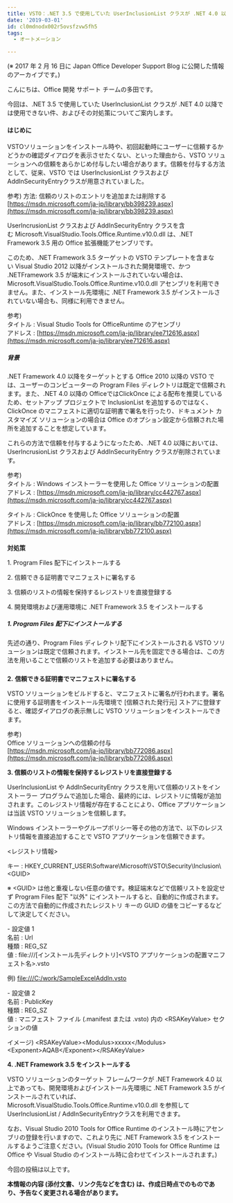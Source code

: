 ```yaml
---
title: VSTO：.NET 3.5 で使用していた UserInclusionList クラスが .NET 4.0 以降は使用できない
date: '2019-03-01'
id: cl0mdnodx002r5ovsfzvw5fh5
tags:
  - オートメーション

---
```


(※ 2017 年 2 月 16 日に Japan Office Developer Support Blog に公開した情報のアーカイブです。)

こんにちは、Office 開発 サポート チームの多田です。

今回は、.NET 3.5 で使用していた UserInclusionList クラスが .NET 4.0 以降では使用できない件、およびその対処策についてご案内します。

#### **はじめに**

VSTOソリューションをインストール時や、初回起動時にユーザーに信頼するかどうかの確認ダイアログを表示させたくない、といった理由から、VSTO ソリューションへの信頼をあらかじめ付与したい場合があります。信頼を付与する方法として、従来、VSTO では UserInclusionList クラスおよび AddInSecurityEntryクラスが用意されていました。

参考) 方法: 信頼のリストのエントリを追加または削除する  
[https://msdn.microsoft.com/ja-jp/library/bb398239.aspx](https://msdn.microsoft.com/ja-jp/library/bb398239.aspx)

UserIncrusionList クラスおよび AddInSecurityEntry クラスを含む Microsoft.VisualStudio.Tools.Office.Runtime.v10.0.dll は、.NET Framework 3.5 用の Office 拡張機能アセンブリです。

このため、.NET Framework 3.5 ターゲットの VSTO テンプレートを含まない Visual Studio 2012 以降がインストールされた開発環境で、かつ .NETFramework 3.5 が端末にインストールされていない場合は、Microsoft.VisualStudio.Tools.Office.Runtime.v10.0.dll アセンブリを利用できません。また、インストール先環境に .NET Framework 3.5 がインストールされていない場合も、同様に利用できません。 

参考)  
タイトル : Visual Studio Tools for OfficeRuntime のアセンブリ  
アドレス : [https://msdn.microsoft.com/ja-jp/library/ee712616.aspx](https://msdn.microsoft.com/ja-jp/library/ee712616.aspx)

##### **背景**

.NET Framework 4.0 以降をターゲットとする Office 2010 以降の VSTO では、ユーザーのコンピューターの Program Files ディレクトリは既定で信頼されます。また、.NET 4.0 以降の OfficeではClickOnce による配布を推奨しているため、セットアップ プロジェクトで InclusionList を追加するのではなく、ClickOnce のマニフェストに適切な証明書で署名を行ったり、ドキュメント カスタマイズ ソリューションの場合は Office のオプション設定から信頼された場所を追加することを想定しています。

これらの方法で信頼を付与するようになったため、.NET 4.0 以降においては、UserIncrusionList クラスおよび AddInSecurityEntry クラスが削除されています。 

参考)  
タイトル : Windows インストーラーを使用した Office ソリューションの配置  
アドレス : [https://msdn.microsoft.com/ja-jp/library/cc442767.aspx](https://msdn.microsoft.com/ja-jp/library/cc442767.aspx)

タイトル : ClickOnce を使用した Office ソリューションの配置  
アドレス : [https://msdn.microsoft.com/ja-jp/library/bb772100.aspx](https://msdn.microsoft.com/ja-jp/library/bb772100.aspx)

#### 

**対処策**

1\. Program Files 配下にインストールする

2\. 信頼できる証明書でマニフェストに署名する

3\. 信頼のリストの情報を保持するレジストリを直接登録する

4\. 開発環境および運用環境に .NET Framework 3.5 をインストールする

##### **1\. Program Files** **配下にインストールする**

先述の通り、Program Files ディレクトリ配下にインストールされる VSTO ソリューションは既定で信頼されます。インストール先を固定できる場合は、この方法を用いることで信頼のリストを追加する必要はありません。

##### 

**2\.** **信頼できる証明書でマニフェストに署名する**

VSTO ソリューションをビルドすると、マニフェストに署名が行われます。署名に使用する証明書をインストール先環境で \[信頼された発行元\] ストアに登録すると、確認ダイアログの表示無しに VSTO ソリューションをインストールできます。

参考)  
Office ソリューションへの信頼の付与  
[https://msdn.microsoft.com/ja-jp/library/bb772086.aspx](https://msdn.microsoft.com/ja-jp/library/bb772086.aspx)

**3\. 信頼のリストの情報を保持するレジストリを直接登録する**

UserInclusionList や AddInSecurityEntry クラスを用いて信頼のリストをインストーラー プログラムで追加した場合、最終的には、レジストリに情報が追加されます。このレジストリ情報が存在することにより、Office アプリケーションは当該 VSTO ソリューションを信頼します。

Windows インストーラーやグループポリシー等その他の方法で、以下のレジストリ情報を直接追加することで VSTO アプリケーションを信頼できます。

<レジストリ情報\>

キー : HKEY\_CURRENT\_USER\\Software\\Microsoft\\VSTO\\Security\\Inclusion\\\<GUID\>

※ \<GUID\> は他と重複しない任意の値です。検証端末などで信頼リストを設定せず Program Files 配下 "以外" にインストールすると、自動的に作成されます。この方法で自動的に作成されたレジストリ キーの GUID の値をコピーするなどして決定してください。

\- 設定値 1  
名前 : Url  
種類 : REG\_SZ  
値 : file:///\[インストール先ディレクトリ\]\<VSTO アプリケーションの配置マニフェスト名\>.vsto

例) [file:///C:/work/SampleExcelAddIn.vsto](../../../work/SampleExcelAddIn.vsto)

\- 設定値 2  
名前 : PublicKey  
種類 : REG\_SZ  
値 : マニフェスト ファイル (.manifest または .vsto) 内の \<RSAKeyValue\> セクションの値

イメージ) \<RSAKeyValue\>\<Modulus\>xxxxx\</Modulus\>\<Exponent\>AQAB\</Exponent\>\</RSAKeyValue\>

**4\. .NET Framework 3.5 をインストールする**

VSTO ソリューションのターゲット フレームワークが .NET Framework 4.0 以上であっても、開発環境およびインストール先環境に .NET Framework 3.5 がインストールされていれば、Microsoft.VisualStudio.Tools.Office.Runtime.v10.0.dll を参照して UserInclusionList / AddInSecurityEntryクラスを利用できます。

なお、Visual Studio 2010 Tools for Office Runtime のインストール時にアセンブリの登録を行いますので、これより先に .NET Framework 3.5 をインストールするようご注意ください。(Visual Studio 2010 Tools for Office Runtime は Office や Visual Studio のインストール時に合わせてインストールされます。)

今回の投稿は以上です。

**本情報の内容 (添付文書、リンク先などを含む) は、作成日時点でのものであり、予告なく変更される場合があります。**